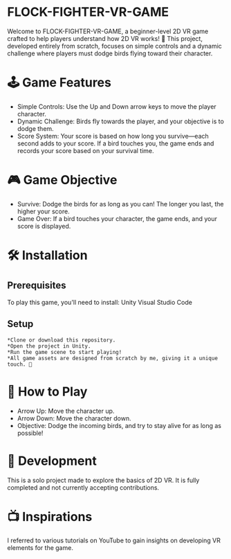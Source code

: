 # FLOCK-FIGHTER-VR-GAME
Welcome to FLOCK-FIGHTER-VR-GAME, a beginner-level 2D VR game crafted to help players understand how 2D VR works! 🚀 This project, developed entirely from scratch, focuses on simple controls and a dynamic challenge where players must dodge birds flying toward their character.

# 🕹️ Game Features
   * Simple Controls: Use the Up and Down arrow keys to move the player character.
   * Dynamic Challenge: Birds fly towards the player, and your objective is to dodge them.
   * Score System: Your score is based on how long you survive—each second adds to your score. If a bird touches you, the game ends and records your score based on your survival time.

# 🎮 Game Objective
   * Survive: Dodge the birds for as long as you can! The longer you last, the higher your score.
   * Game Over: If a bird touches your character, the game ends, and your score is displayed.

# 🛠️ Installation
## Prerequisites
   To play this game, you'll need to install:
                                                                                                                                            Unity
  Visual Studio Code
    
   ## Setup
    *Clone or download this repository.
    *Open the project in Unity.
    *Run the game scene to start playing!
    *All game assets are designed from scratch by me, giving it a unique touch. 🎨

# 🎯 How to Play
   * Arrow Up: Move the character up.
   * Arrow Down: Move the character down.
   * Objective: Dodge the incoming birds, and try to stay alive for as long as possible!

# 🚧 Development
This is a solo project made to explore the basics of 2D VR. It is fully completed and not currently accepting contributions.

# 📺 Inspirations
I referred to various tutorials on YouTube to gain insights on developing VR elements for the game.

